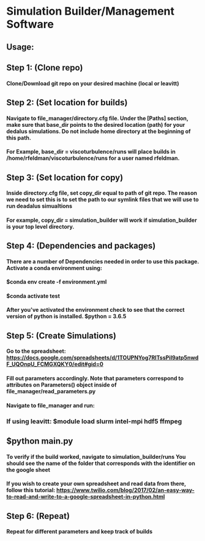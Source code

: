 # Simulation Builder/Management Software

## Usage:

## Step 1: (Clone repo)
#### Clone/Download git repo on your desired machine (local or leavitt)

## Step 2: (Set location for builds)
#### Navigate to file_manager/directory.cfg file.  Under the [Paths] section, make sure that base_dir points to the desired location (path) for your dedalus simulations.  Do not include home directory at the beginning of this path.  

#### For Example, base_dir = viscoturbulence/runs will place builds in /home/rfeldman/viscoturbulence/runs for a user named rfeldman.  

## Step 3: (Set location for copy)
#### Inside directory.cfg file, set copy_dir equal to path of git repo.  The reason we need to set this is to set the path to our symlink files that we will use to run deadalus simualtions  

#### For example, copy_dir = simulation_builder will work if simulation_builder is your top level directory.  

## Step 4: (Dependencies and packages)
#### There are a number of Dependencies needed in order to use this package.  Activate a conda environment using:

#### $conda env create -f environment.yml
#### $conda activate test

#### After you've activated the environment check to see that the correct version of python is installed.  $python = 3.6.5

## Step 5: (Create Simulations)
#### Go to the spreadsheet: https://docs.google.com/spreadsheets/d/1TOUPNYog7RITssPil9atp5nwdF_UQOnpU_FCMGXQKY0/edit#gid=0
#### Fill out parameters accordingly.  Note that parameters correspond to attributes on Parameters() object inside of file_manager/read_parameters.py
#### Navigate to file_manager and run:

### If using leavitt: $module load slurm intel-mpi hdf5 ffmpeg
## $python main.py

#### To verify if the build worked, navigate to simulation_builder/runs  You should see the name of the folder that corresponds with the identifier on the google sheet

#### If you wish to create your own spreadsheet and read data from there, follow this tutorial:  https://www.twilio.com/blog/2017/02/an-easy-way-to-read-and-write-to-a-google-spreadsheet-in-python.html

## Step 6: (Repeat)
#### Repeat for different parameters and keep track of builds
